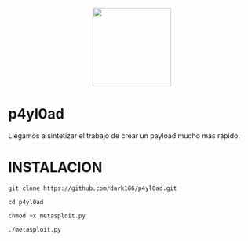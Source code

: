 <p align="center">
<img src="https://www.anti-malware.info/payloads/phantom.gif" height="160"><br>

</p>


# p4yl0ad 
Llegamos a sintetizar el trabajo de crear un payload mucho mas rápido.

# INSTALACION

```
git clone https://github.com/dark186/p4yl0ad.git

cd p4yl0ad

chmod +x metasploit.py

./metasploit.py
```